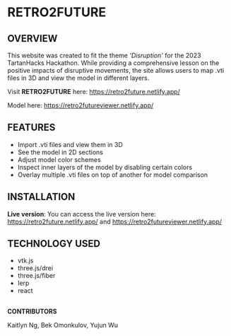 # RETRO2FUTURE
## OVERVIEW

This website was created to fit the theme *'Disruption'* for the 2023 TartanHacks Hackathon. While providing a comprehensive lesson on the positive impacts of disruptive movements, the site allows users to map .vti files in 3D and view the model in different layers.

Visit **RETRO2FUTURE** here: https://retro2future.netlify.app/

Model here: https://retro2futureviewer.netlify.app/

## FEATURES

 - Import .vti files and view them in 3D
 - See the model in 2D sections
 - Adjust model color schemes
 - Inspect inner layers of the model by disabling certain colors
 - Overlay multiple .vti files on top of another for model comparison

## INSTALLATION

**Live version**:
You can access the live version here: https://retro2future.netlify.app/ and https://retro2futureviewer.netlify.app/

## TECHNOLOGY USED

 - vtk.js
 - three.js/drei
 - three.js/fiber
 - lerp
 - react

## 
**CONTRIBUTORS**

Kaitlyn Ng, Bek Omonkulov, Yujun Wu 
